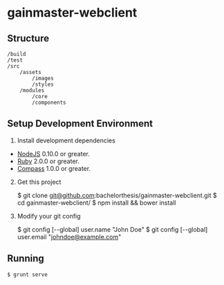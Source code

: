 # gainmaster-webclient

## Structure

    /build
    /test   
    /src
        /assets
            /images
            /styles
        /modules
            /core
            /components

## Setup Development Environment

1) Install development dependencies

* [NodeJS][nodejs] 0.10.0 or greater.
* [Ruby][ruby] 2.0.0 or greater.
* [Compass][compass] 1.0.0 or greater.

2) Get this project

    $ git clone git@github.com:bachelorthesis/gainmaster-webclient.git
    $ cd gainmaster-webclient/
    $ npm install && bower install

3) Modify your git config

    $ git config [--global] user.name "John Doe"
    $ git config [--global] user.email "johndoe@example.com"

## Running

    $ grunt serve

[nodejs]: https://nodejs.org/
[ruby]: https://www.ruby-lang.org/
[compass]: http://compass-style.org/
